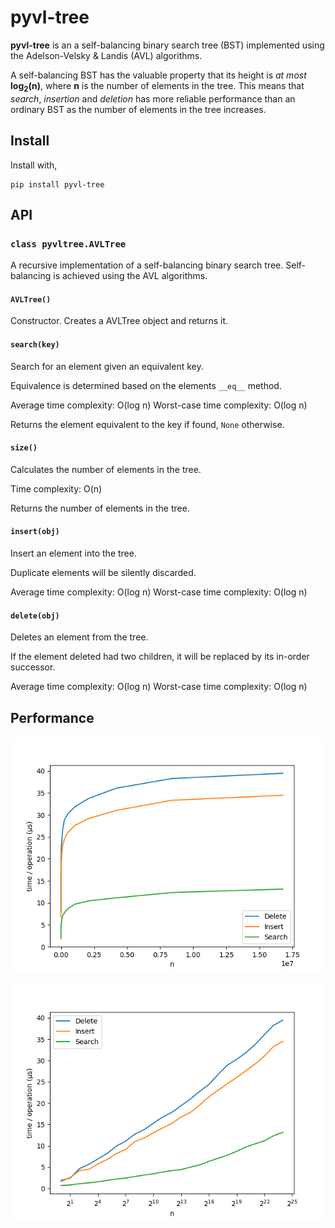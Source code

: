 # pyvl-tree

__pyvl-tree__ is an a self-balancing binary search tree (BST) implemented using the Adelson-Velsky & Landis (AVL) algorithms.

A self-balancing BST has the valuable property that its height is _at most_ __log<sub>2</sub>(n)__, 
where __n__ is the number of elements in the tree. This means that _search_, _insertion_ and _deletion_ 
has more reliable performance than an ordinary BST as the number of elements in the tree increases.

## Install
Install with,

```
pip install pyvl-tree
```

## API

### `class pyvltree.AVLTree`
A recursive implementation of a self-balancing binary search tree. Self-balancing is achieved using the AVL algorithms.

#### `AVLTree()`
Constructor. Creates a AVLTree object and returns it.

#### `search(key)`
Search for an element given an equivalent key.

Equivalence is determined based on the elements `__eq__` method.

Average time complexity: O(log n)
Worst-case time complexity: O(log n)

Returns the element equivalent to the key if found, `None` otherwise.

#### `size()`
Calculates the number of elements in the tree.

Time complexity: O(n)

Returns the number of elements in the tree.

#### `insert(obj)`
Insert an element into the tree.

Duplicate elements will be silently discarded.

Average time complexity: O(log n)
Worst-case time complexity: O(log n)

#### `delete(obj)`
Deletes an element from the tree.

If the element deleted had two children, it will be replaced by its in-order successor.

Average time complexity: O(log n)
Worst-case time complexity: O(log n)

## Performance
![Plot linear](./perf/plot-linear.png)

![Plot logarithmic](./perf/plot-log.png)